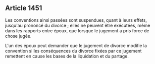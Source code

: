 Article 1451
----
Les conventions ainsi passées sont suspendues, quant à leurs effets, jusqu'au
prononcé du divorce ; elles ne peuvent être exécutées, même dans les rapports
entre époux, que lorsque le jugement a pris force de chose jugée.

L'un des époux peut demander que le jugement de divorce modifie la convention si
les conséquences du divorce fixées par ce jugement remettent en cause les bases
de la liquidation et du partage.
